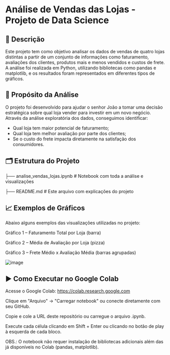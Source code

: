 # Análise de Vendas das Lojas - Projeto de Data Science

## 📝 Descrição
Este projeto tem como objetivo analisar os dados de vendas de quatro lojas distintas a partir de um conjunto de informações como faturamento, avaliações dos clientes, produtos mais e menos vendidos e custos de frete. A análise foi realizada em Python, utilizando bibliotecas como pandas e matplotlib, e os resultados foram representados em diferentes tipos de gráficos.

## 🎯 Propósito da Análise
O projeto foi desenvolvido para ajudar o senhor João a tomar uma decisão estratégica sobre qual loja vender para investir em um novo negócio. Através da análise exploratória dos dados, conseguimos identificar:

- Qual loja tem maior potencial de faturamento;
- Qual loja tem melhor avaliação por parte dos clientes;
- Se o custo do frete impacta diretamente na satisfação dos consumidores.
  
## 🗂️ Estrutura do Projeto
├── analise_vendas_lojas.ipynb   # Notebook com toda a análise e visualizações

├── README.md                    # Este arquivo com explicações do projeto

## 📈 Exemplos de Gráficos
Abaixo alguns exemplos das visualizações utilizadas no projeto:

Gráfico 1 – Faturamento Total por Loja (barra)

Gráfico 2 – Média de Avaliação por Loja (pizza)

Gráfico 3 – Frete Médio x Avaliação Média (barras agrupadas)

![image](https://github.com/user-attachments/assets/cf7782f7-1f20-4ab9-8a13-5ddd708af475)

## ▶️ Como Executar no Google Colab
Acesse o Google Colab: https://colab.research.google.com

Clique em "Arquivo" → "Carregar notebook" ou conecte diretamente com seu GitHub.

Copie e cole a URL deste repositório ou carregue o arquivo .ipynb.

Execute cada célula clicando em Shift + Enter ou clicando no botão de play à esquerda de cada bloco.

OBS.: O notebook não requer instalação de bibliotecas adicionais além das já disponíveis no Colab (pandas, matplotlib).
